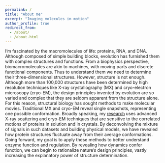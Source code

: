 ```yaml
---
permalink: /
title: "About me"
excerpt: "Imaging molecules in motion"
author_profile: true
redirect_from:
  - /about/
  - /about.html
---
```


I’m fascinated by the macromolecules of life: proteins, RNA, and DNA. Although composed of simple building blocks, evolution has furnished them with complex structures and functions. From a biophysics perspective, biomacromolecules are akin to machines, with moving parts and discrete functional components. Thus to understand them we need to determine their three-dimensional structures. However, structure is not enough. Although more than 100,000 structures have been determined by high resolution techniques like X-ray crystallography (MX) and cryo-electron microscopy (cryo-EM), the design principles invented by evolution are so varied and complex that they are seldom apparent from the structure alone. For this reason, structural biology has sought methods to make molecular movies. Traditional MX and cryo-EM reveal single snapshots, representing one possible conformation. Broadly speaking, my [research](/research) uses advanced X-ray scattering and cryo-EM techniques that are sensitive to the correlated motions of proteins in solution and in crystals. By deconvolving the mixture of signals in such datasets and building physical models, we have revealed how protein structures fluctuate away from their average conformations. Going forward, my goal is to apply these methods to better understand enzyme function and regulation. By revealing how dynamics confer function, we can begin to rationalize nature’s design principles, vastly increasing the explanatory power of structure determination.
